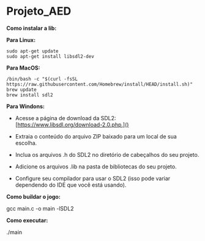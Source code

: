 # Projeto_AED

**Como instalar a lib:**

**Para Linux:**

```
sudo apt-get update
sudo apt-get install libsdl2-dev
```

**Para MacOS:**

```
/bin/bash -c "$(curl -fsSL https://raw.githubusercontent.com/Homebrew/install/HEAD/install.sh)"
brew update
brew install sdl2
```


**Para Windons:**

* Acesse a página de download da SDL2: [https://www.libsdl.org/download-2.0.php.]()


* Extraia o conteúdo do arquivo ZIP baixado para um local de sua escolha.
* Inclua os arquivos .h do SDL2 no diretório de cabeçalhos do seu projeto.

* Adicione os arquivos .lib na pasta de bibliotecas do seu projeto.
* Configure seu compilador para usar o SDL2 (isso pode variar dependendo do IDE que você está usando).

**Como buildar o jogo:**

gcc main.c -o main -lSDL2

**Como executar:**

./main
